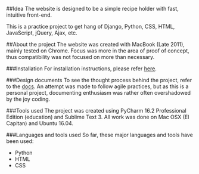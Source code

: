 ##Idea
The website is designed to be a simple recipe holder with fast, intuitive front-end. 

This is a practice project to get hang of Django, Python, CSS, HTML, JavaScript, jQuery, Ajax, etc.

##About the project
The website was created with MacBook (Late 2011), mainly tested on Chrome. Focus was more in the area of proof of concept, thus compatibility was not focused on more than necessary.

###Installation
For installation instructions, please refer [here](../../tree/master/docs/installation.md).

###Design documents 
To see the thought process behind the project, refer to the [docs](../../tree/master/docs). An attempt was made to follow agile
practices, but as this is a personal project, documenting enthusiasm was rather often overshadowed by the joy coding.

###Tools used
The project was created using PyCharm 16.2 Professional Edition (education) and Sublime Text 3. All work was done on Mac OSX (El Capitan) and Ubuntu 16.04.

###Languages and tools used
So far, these major languages and tools have been used:
- Python
- HTML
- CSS
